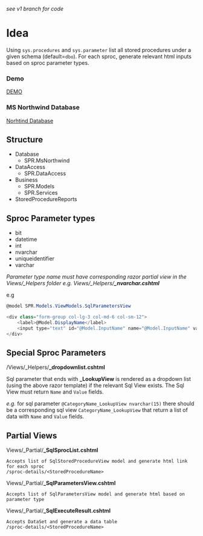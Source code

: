 *see v1 branch for code*

# Idea

Using `sys.procedures` and `sys.parameter` list all stored procedures under a given schema (default=`dbo`). 
For each sproc, generate relevant html inputs based on sproc parameter types.

### Demo
[DEMO](http://reports.smartpeter.co.uk/sproc-details/CustOrderHist)

### MS Northwind Database
[Norhtind Database](https://github.com/Microsoft/sql-server-samples/tree/master/samples/databases/northwind-pubs)

## Structure

* Database
    * SPR.MsNorthwind
* DataAccess
    * SPR.DataAccess
* Business
    * SPR.Models
    * SPR.Services
* StoredProcedureReports

## Sproc Parameter types

* bit
* datetime
* int
* nvarchar
* uniqueidentifier
* varchar

*Parameter type name must have corresponding razor partial view in the Views/_Helpers folder e.g. Views/_Helpers/**_nvarchar.cshtml***

e.g
```csharp
@model SPR.Models.ViewModels.SqlParametersView

<div class="form-group col-lg-3 col-md-6 col-sm-12">
    <label>@Model.DisplayName</label>
    <input type="text" id="@Model.InputName" name="@Model.InputName" value="@Model.ParameterValue" class="form-control" />
</div>
```

## Special Sproc Parameters
/Views/_Helpers/**_dropdownlist.cshtml**

Sql parameter that ends with **_LookupView** is rendered as a dropdown list (using the above razor template) if the relevant Sql View exists. The Sql View must return 
`Name` and `Value` fields.

*e.g.*
for sql parameter `@CategoryName_LookupView nvarchar(15)` there should be a corresponding sql view `CategoryName_LookupView` that return a list of data with `Name` and `Value` fields.


## Partial Views

Views/_Partial/**_SqlSprocList.cshtml**
```
Accepts list of SqlStoredProcedureView model and generate html link for each sproc
/sproc-details/<StoredProcedureName>
```

Views/_Partial/**_SqlParametersView.cshtml**
```
Accepts list of SqlParametersView model and generate html based on parameter type
```

Views/_Partial/**_SqlExecuteResult.cshtml**
```
Accepts DataSet and generate a data table 
/sproc-details/<StoredProcedureName>
```


